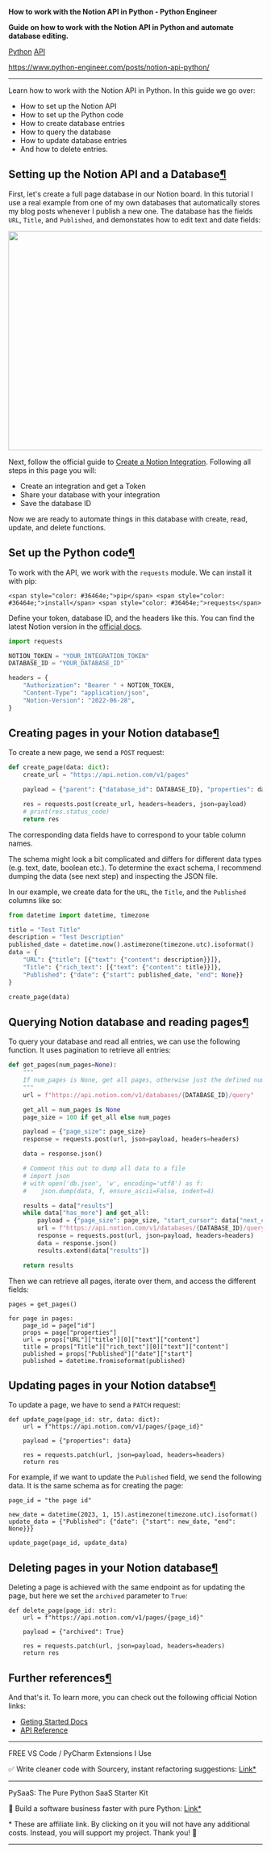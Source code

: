 **How to work with the Notion API in Python - Python Engineer**

**Guide on how to work with the Notion API in Python and automate database editing.**

[Python](https://www.python-engineer.com/tags/#python) [API](https://www.python-engineer.com/tags/#api)

https://www.python-engineer.com/posts/notion-api-python/

* * *

Learn how to work with the Notion API in Python. In this guide we go over:

- How to set up the Notion API
- How to set up the Python code
- How to create database entries
- How to query the database
- How to update database entries
- And how to delete entries.

## Setting up the Notion API and a Database[¶](#setting-up-the-notion-api-and-a-database "Permanent link")

First, let's create a full page database in our Notion board. In this tutorial I use a real example from one of my own databases that automatically stores my blog posts whenever I publish a new one. The database has the fields `URL`, `Title`, and `Published`, and demonstates how to edit text and date fields:

<img width="688" height="434" src="../../../../_resources/notion-database_7d946e2671ae405b9371b9133c8405e6.png" class="jop-noMdConv">

Next, follow the official guide to [Create a Notion Integration](https://developers.notion.com/docs/create-a-notion-integration). Following all steps in this page you will:

- Create an integration and get a Token
- Share your database with your integration
- Save the database ID

Now we are ready to automate things in this database with create, read, update, and delete functions.

## Set up the Python code[¶](#set-up-the-python-code "Permanent link")

To work with the API, we work with the `requests` module. We can install it with pip:

`<span style="color: #36464e;">pip</span> <span style="color: #36464e;">install</span> <span style="color: #36464e;">requests</span>`

Define your token, database ID, and the headers like this. You can find the latest Notion version in the [official docs](https://developers.notion.com/reference/post-database-query).

```Python
import requests

NOTION_TOKEN = "YOUR_INTEGRATION_TOKEN"
DATABASE_ID = "YOUR_DATABASE_ID"

headers = {
    "Authorization": "Bearer " + NOTION_TOKEN,
    "Content-Type": "application/json",
    "Notion-Version": "2022-06-28",
}
```

## Creating pages in your Notion database[¶](#creating-pages-in-your-notion-database "Permanent link")

To create a new page, we send a `POST` request:

```Python
def create_page(data: dict):
    create_url = "https://api.notion.com/v1/pages"

    payload = {"parent": {"database_id": DATABASE_ID}, "properties": data}

    res = requests.post(create_url, headers=headers, json=payload)
    # print(res.status_code)
    return res
```

The corresponding data fields have to correspond to your table column names.

The schema might look a bit complicated and differs for different data types (e.g. text, date, boolean etc.). To determine the exact schema, I recommend dumping the data (see next step) and inspecting the JSON file.

In our example, we create data for the `URL`, the `Title`, and the `Published` columns like so:

```Python
from datetime import datetime, timezone

title = "Test Title"
description = "Test Description"
published_date = datetime.now().astimezone(timezone.utc).isoformat()
data = {
    "URL": {"title": [{"text": {"content": description}}]},
    "Title": {"rich_text": [{"text": {"content": title}}]},
    "Published": {"date": {"start": published_date, "end": None}}
}

create_page(data)
```

## Querying Notion database and reading pages[¶](#querying-notion-database-and-reading-pages "Permanent link")

To query your database and read all entries, we can use the following function. It uses pagination to retrieve all entries:

```Python
def get_pages(num_pages=None):
    """
    If num_pages is None, get all pages, otherwise just the defined number.
    """
    url = f"https://api.notion.com/v1/databases/{DATABASE_ID}/query"

    get_all = num_pages is None
    page_size = 100 if get_all else num_pages

    payload = {"page_size": page_size}
    response = requests.post(url, json=payload, headers=headers)

    data = response.json()

    # Comment this out to dump all data to a file
    # import json
    # with open('db.json', 'w', encoding='utf8') as f:
    #    json.dump(data, f, ensure_ascii=False, indent=4)

    results = data["results"]
    while data["has_more"] and get_all:
        payload = {"page_size": page_size, "start_cursor": data["next_cursor"]}
        url = f"https://api.notion.com/v1/databases/{DATABASE_ID}/query"
        response = requests.post(url, json=payload, headers=headers)
        data = response.json()
        results.extend(data["results"])

    return results
```

Then we can retrieve all pages, iterate over them, and access the different fields:

```
pages = get_pages()

for page in pages:
    page_id = page["id"]
    props = page["properties"]
    url = props["URL"]["title"][0]["text"]["content"]
    title = props["Title"]["rich_text"][0]["text"]["content"]
    published = props["Published"]["date"]["start"]
    published = datetime.fromisoformat(published)
```

## Updating pages in your Notion databse[¶](#updating-pages-in-your-notion-databse "Permanent link")

To update a page, we have to send a `PATCH` request:

```
def update_page(page_id: str, data: dict):
    url = f"https://api.notion.com/v1/pages/{page_id}"

    payload = {"properties": data}

    res = requests.patch(url, json=payload, headers=headers)
    return res
```

For example, if we want to update the `Published` field, we send the following data. It is the same schema as for creating the page:

```
page_id = "the page id"

new_date = datetime(2023, 1, 15).astimezone(timezone.utc).isoformat()
update_data = {"Published": {"date": {"start": new_date, "end": None}}}

update_page(page_id, update_data)
```

## Deleting pages in your Notion database[¶](#deleting-pages-in-your-notion-database "Permanent link")

Deleting a page is achieved with the same endpoint as for updating the page, but here we set the `archived` parameter to `True`:

```
def delete_page(page_id: str):
    url = f"https://api.notion.com/v1/pages/{page_id}"

    payload = {"archived": True}

    res = requests.patch(url, json=payload, headers=headers)
    return res
```

## Further references[¶](#further-references "Permanent link")

And that's it. To learn more, you can check out the following official Notion links:

- [Geting Started Docs](https://developers.notion.com/docs/getting-started)
- [API Reference](https://developers.notion.com/reference/intro)

* * *

FREE VS Code / PyCharm Extensions I Use

✅ Write cleaner code with Sourcery, instant refactoring suggestions: [Link\*](https://sourcery.ai/?utm_source=youtube&utm_campaign=pythonengineer)

* * *

PySaaS: The Pure Python SaaS Starter Kit

🚀 Build a software business faster with pure Python: [Link\*](https://www.python-engineer.com/go/pysaas)

\* These are affiliate link. By clicking on it you will not have any additional costs. Instead, you will support my project. Thank you! 🙏

* * *